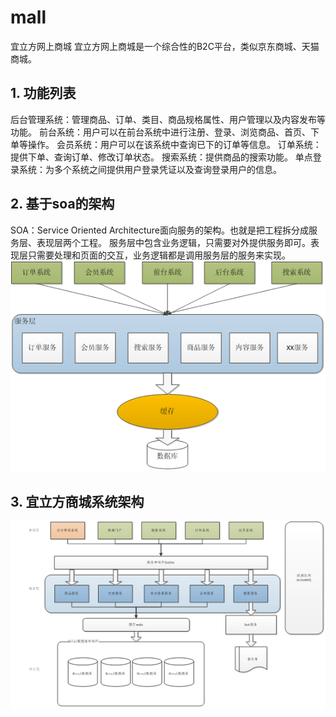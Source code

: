 # mall

宜立方网上商城
宜立方网上商城是一个综合性的B2C平台，类似京东商城、天猫商城。

## 1.	功能列表

后台管理系统：管理商品、订单、类目、商品规格属性、用户管理以及内容发布等功能。
前台系统：用户可以在前台系统中进行注册、登录、浏览商品、首页、下单等操作。
会员系统：用户可以在该系统中查询已下的订单等信息。
订单系统：提供下单、查询订单、修改订单状态。
搜索系统：提供商品的搜索功能。
单点登录系统：为多个系统之间提供用户登录凭证以及查询登录用户的信息。

## 2. 基于soa的架构

SOA：Service Oriented Architecture面向服务的架构。也就是把工程拆分成服务层、表现层两个工程。
服务层中包含业务逻辑，只需要对外提供服务即可。表现层只需要处理和页面的交互，业务逻辑都是调用服务层的服务来实现。
![SOA](https://github.com/song-hm/mall/blob/master/mallPic/SOA%E6%9E%B6%E6%9E%84.png)  

## 3.	宜立方商城系统架构

![系统架构](https://github.com/song-hm/mall/blob/master/mallPic/%E7%B3%BB%E7%BB%9F%E6%9E%B6%E6%9E%84.png)
 


